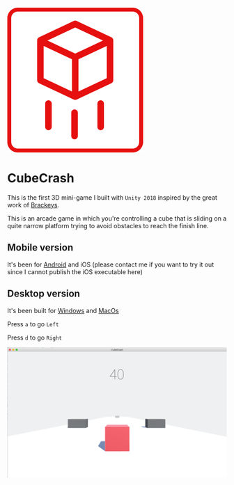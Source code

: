 ![alt CubeCrash](https://github.com/bidispot/CubeCrash/blob/master/Assets/logo.png)

# CubeCrash

This is the first 3D mini-game I built with `Unity 2018` inspired by the great work of [Brackeys](https://www.youtube.com/channel/UCYbK_tjZ2OrIZFBvU6CCMiA).

This is an arcade game in which you're controlling a cube that is sliding on a quite narrow platform trying to avoid obstacles to reach the finish line.

## Mobile version

It's been for [Android](https://github.com/bidispot/CubeCrash/blob/master/deliverables/CubeCrashAndroid.apk) and iOS (please contact me if you want to try it out since I cannot publish the iOS executable here)

## Desktop version

It's been built for [Windows](https://github.com/bidispot/CubeCrash/blob/master/deliverables/CubeCrash.zip) and [MacOs](https://github.com/bidispot/CubeCrash/tree/master/deliverables)

Press `a` to go `Left`

Press `d` to go `Right`

![alt Level 01](https://github.com/bidispot/CubeCrash/blob/master/CubeCrashScreenShot.png)
